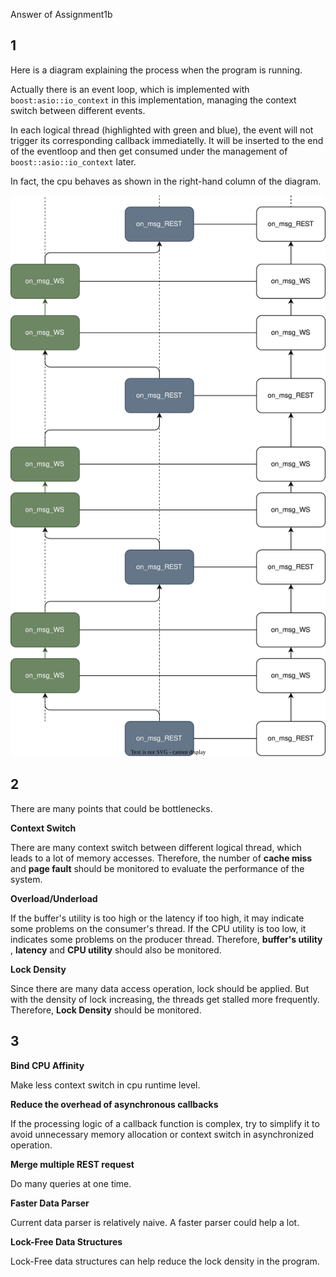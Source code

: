 Answer of Assignment1b

## 1

Here is a diagram explaining the process when the program is running.

Actually there is an event loop, which is implemented with `boost:asio::io_context` in this implementation, managing the context switch between different events.

In each logical thread (highlighted with green and blue), the event will not trigger its corresponding callback immediatelly. It will be inserted to the end of the eventloop and then get consumed under the management of `boost::asio::io_context` later.

In fact, the cpu behaves as shown in the right-hand column of the diagram.

![](./docs/1b-1.svg)

## 2

There are many points that could be bottlenecks.

**Context Switch**

There are many context switch between different logical thread, which leads to a lot of memory accesses. Therefore, the number of  **cache miss** and **page fault** should be monitored to evaluate the performance of the system.

**Overload/Underload**

If the buffer's utility is too high or the latency if too high, it may indicate some problems on the consumer's thread. If the CPU utility is too low, it indicates some problems on the producer thread. Therefore, **buffer's utility**  , **latency** and **CPU utility** should also be monitored.

**Lock Density**

Since there are many data access operation, lock should be applied. But with the density of lock increasing, the threads get stalled more frequently. Therefore, **Lock Density** should be monitored.

## 3

**Bind CPU Affinity**

Make less context switch in cpu runtime level.

**Reduce the overhead of asynchronous callbacks**

If the processing logic of a callback function is complex, try to simplify it to avoid unnecessary memory allocation or context switch in asynchronized operation.

**Merge multiple REST request**

Do many queries at one time.

**Faster Data Parser**

Current data parser is relatively naive. A faster parser could help a lot.

**Lock-Free Data Structures**

Lock-Free data structures can help reduce the lock density in the program.
